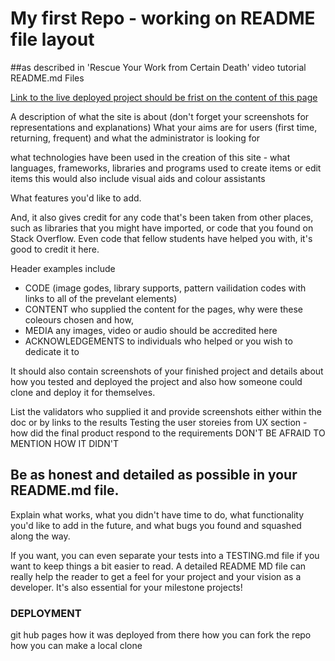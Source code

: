 # My first Repo - working on README file layout
##as described in 'Rescue Your Work from Certain Death' video tutorial README.md Files

[Link to the live deployed project should be frist on the content of this page](https://codeinstitute.net)

A description of what the site is about (don't forget your screenshots for representations and explanations)
What your aims are for users (first time, returning, frequent) and what the administrator is looking for 


what technologies have been used in the creation of this site - what languages, frameworks, libraries and programs used to create items or edit items this would also include visual aids and colour assistants

 
What features you'd like to add.


And, it also gives credit for any code that's been taken from other places,
such as libraries that you might have imported, or code that you found on Stack Overflow.  Even code that fellow students have helped you with, it's good to credit it here.  

Header examples include 
 - CODE  (image godes, library supports, pattern vailidation codes with links to all of the prevelant elements)
 - CONTENT  who supplied the content for the pages, why were these coleours chosen and how, 
 - MEDIA  any images, video or audio should be accredited here
 - ACKNOWLEDGEMENTS  to individuals who helped or you wish to dedicate it to


It should also contain screenshots of your finished project and details about how you
tested and deployed the project and also how someone could clone and deploy it for themselves.

List the validators who supplied it and provide screenshots either within the doc or by links to the results
Testing the user storeies from UX section - how did the final product respond to the requirements DON'T BE AFRAID TO MENTION HOW IT DIDN'T

## Be as honest and detailed as possible in your README.md file.

Explain what works, what you didn't have time to do, what functionality
you'd like to add in the future, and what bugs you found and squashed along the way.

If you want, you can even separate your tests into a TESTING.md file if you want to keep
things a bit easier to read. A detailed README MD file can really help the reader to get a feel
for your project and your vision as a developer. It's also essential for your milestone projects!


### DEPLOYMENT
git hub pages how it was deployed from there
how you can fork the repo
how you can make a local clone
